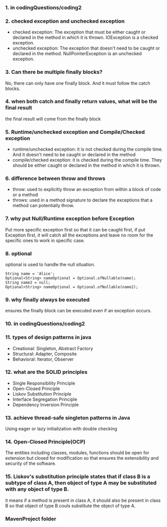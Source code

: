 ### 1. in codingQuestions/coding2
### 2. checked exception and unchecked exception
- checked exception: The exception that must be either caught or declared in the method in which it is thrown. IOException is a checked exception.
- unchecked exception: The exception that doesn't need to be caught or declared in the method. NullPointerException is an unchecked exception.
### 3. Can there be multiple finally blocks?
No, there can only have one finally block. And it must follow the catch blocks.
### 4. when both catch and finally return values, what will be the final result
the final result will come from the finally block
### 5. Runtime/unchecked exception and Compile/Checked exception
- runtime/unchecked exception: it is not checked during the compile time. And it doesn't need to be caught or declared in the method
- compile/checked exception: it is checked during the compile time. They should be either caught or declared in the method in which it is thrown.
### 6. difference between throw and throws
- throw: used to explicitly throw an exception from within a block of code or a method
- throws: used in a method signature to declare the exceptions that a method can potentially throw.
### 7. why put Null/Runtime exception before Exception
Put more specific exception first so that it can be caught first, if put Exception first, it will catch all the exceptions and leave no room for the specific ones to work in specific case.
### 8. optional
optional is used to handle the null situation.
```
String name = 'Alice';
Optional<String> nameOptional = Optional.ofNullable(name);
String name2 = null;
Optional<String> nameOptional = Optional.ofNullable(name2);
```
### 9. why finally always be executed
ensures the finally block can be executed even if an exception occurs.
### 10. in codingQuestions/coding2
### 11. types of design patterns in java
- Creational: Singleton, Abstract Factory
- Structural: Adapter, Composite
- Behavioral: Iterator, Observer
### 12. what are the SOLID principles
- Single Responsibility Principle
- Open-Closed Principle
- Liskov Substitution Principle
- Interface Segregation Principle
- Dependency Inversion Principle
### 13. achieve thread-safe singleton patterns in Java
Using eager or lazy initialization with double checking
### 14. Open-Closed Principle(OCP) 
The entities including classes, modules, functions should be open for extension but closed for modification so that ensures the extensibility and security of the software.
### 15. Liskov's substitution principle states that if class B is a subtype of class A, then object of type A may be substituted with any object of type B.
it means if a method is present in class A, it should also be present in class B so that object of type B couls substitute the object of type A.
### MavenProject folder